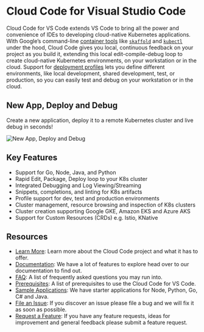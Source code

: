 # Cloud Code for Visual Studio Code

Cloud Code for VS Code extends VS Code to bring all the power and convenience
of IDEs to developing cloud-native Kubernetes applications. With Google’s
command-line [container tools][1] like [`skaffold`][2] and [`kubectl`][3]
under the hood, Cloud Code gives you local, continuous feedback on your project
as you build it, extending this local edit-compile-debug loop to create
cloud-native Kubernetes environments, on your workstation or in the cloud.
Support for [deployment profiles][4] lets you define different environments,
like local development, shared development, test, or production, so you can
easily test and debug on your workstation or in the cloud.

## New App, Deploy and Debug
Create a new application, deploy it to a remote Kubernetes cluster
and live debug in seconds!

![New App, Deploy and Debug][12]

## Key Features
- Support for Go, Node, Java, and Python
- Rapid Edit, Package, Deploy loop to your K8s cluster
- Integrated Debugging and Log Viewing/Streaming
- Snippets, completions, and linting for K8s artifacts
- Profile support for dev, test and production environments
- Cluster management, resource browsing and inspection of K8s clusters
- Cluster creation supporting Google GKE, Amazon EKS and Azure AKS 
- Support for Custom Resources (CRDs) e.g. Istio, KNative

## Resources
- [Learn More][9]: Learn more about the Cloud Code project and what it has to offer.
- [Documentation][5]: We have a lot of features to explore head over to our documentation to find out.
- [FAQ][11]: A list of frequently asked questions you may run into.
- [Prerequisites][10]: A list of prerequisites to use the Cloud Code for VS Code.
- [Sample Applications][6]: We have starter applications for Node, Python, Go, C# and Java.
- [File an Issue][7]: If you discover an issue please file a bug and we will fix it as soon as possible.
- [Request a Feature][8]: If you have any feature requests, ideas for improvement and general feedback please submit a feature request.

[1]: https://github.com/GoogleContainerTools 
[2]: https://skaffold.dev/
[3]: https://kubernetes.io/docs/tasks/tools/install-kubectl/
[4]: https://skaffold.dev/docs/how-tos/profiles/
[5]: https://cloud.google.com/code/docs/vscode
[6]: https://github.com/GoogleCloudPlatform/cloud-code-samples
[7]: https://github.com/GoogleCloudPlatform/cloud-code-vscode/issues/new?assignees=&labels=&template=bug_report.md&title=
[8]: https://github.com/GoogleCloudPlatform/cloud-code-vscode/issues/new?assignees=&labels=enhancement&template=feature_request.md&title=
[9]: https://cloud.google.com/code
[10]: https://cloud.google.com/code/docs/vscode/install
[11]: https://cloud.google.com/code/docs/vscode/troubleshooting
[12]: https://github.com/GoogleCloudPlatform/cloud-code-vscode/raw/master/images/app_deploy_debug.gif
